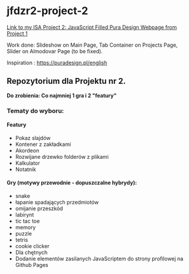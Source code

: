 # jfdzr2-project-2

[Link to my ISA Project 2: JavaScript Filled Pura Design Webpage from Project 1](https://michalnielubszyc.github.io/jfdzr2-project-2/pura-design-js-impemented/index.html)

Work done: Slideshow on Main Page, Tab Container on Projects Page, Slider on Almodovar Page (to be fixed).

Inspiration : https://puradesign.pl/english

## Repozytorium dla Projektu nr 2.

**Do zrobienia: Co najmniej 1 gra i 2 "featury"**

### Tematy do wyboru:
#### Featury
* Pokaz slajdów
* Kontener z zakładkami
* Akordeon
* Rozwijane drzewko folderów z plikami
* Kalkulator
* Notatnik
#### Gry (motywy przewodnie - dopuszczalne hybrydy):
* snake
* łapanie spadających przedmiotów
* omijanie przeszkód
* labirynt
* tic tac toe
* memory
* puzzle
* tetris
* cookie clicker
* Dla chętnych
* Dodanie elementów zasilanych JavaScriptem do strony profilowej na Github Pages
